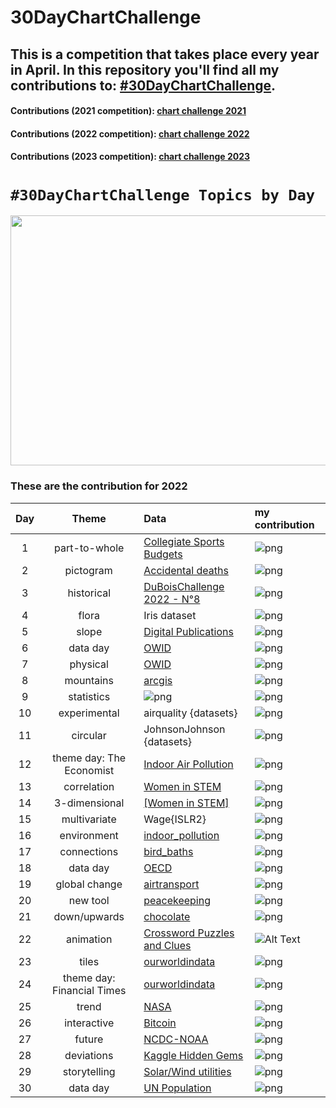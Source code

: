 # 30DayChartChallenge

## This is a competition that takes place every year in April. In this repository you'll find all my contributions to: [#30DayChartChallenge](https://fgazzelloni.quarto.pub/30daychartchallenge/).

#### Contributions (2021 competition): [chart challenge 2021](https://github.com/Fgazzelloni/rstats-chart-challenge-2021)

#### Contributions (2022 competition): [chart challenge 2022](https://github.com/Fgazzelloni/30DayChartChallenge/tree/main/data/Edition_2022)

#### Contributions (2023 competition): [chart challenge 2023](https://fgazzelloni.quarto.pub/30daychartchallenge/)

# `#30DayChartChallenge Topics by Day`

<p align="center">

<img src="https://pbs.twimg.com/media/FqjAGewXsAAWbRy?format=jpg&amp;name=4096x4096" width="960" height="400"/>

</p>

### These are the contribution for 2022

| Day |           Theme            | Data                                                                                                                                 | my contribution                                                       |
|:---:|:--------------------------:|:-------------------------------------------------------------------------------------------------------------------------------------|:----------------------------------------------------------------------|
|  1  |       part-to-whole        | [Collegiate Sports Budgets](https://github.com/rfordatascience/tidytuesday/blob/master/data/2022/2022-03-29/readme.md)               | ![png](data/Edition_2022/day1_part_to_whole/day1_part-to-whole.png)   |
|  2  |         pictogram          | [Accidental deaths](https://www.statista.com/statistics/529312/sweden-number-of-accidental-deaths-by-type-and-gender/)               | ![png](data/Edition_2022/day2_pictogram/day2_pictogram.png)           |
|  3  |         historical         | [DuBoisChallenge 2022 - N°8](https://github.com/ajstarks/dubois-data-portraits/tree/master/challenge/2022)                           | ![png](data/Edition_2022/day3_historical/day3_historical.png)         |
|  4  |           flora            | Iris dataset                                                                                                                         | ![png](data/Edition_2022/day4_flora/day4_flora.png)                   |
|  5  |           slope            | [Digital Publications](https://github.com/rfordatascience/tidytuesday/blob/master/data/2022/2022-04-05/readme.md)                    | ![png](data/Edition_2022/day5_slope/day5_slope.png)                   |
|  6  |          data day          | [OWID](https://ourworldindata.org/)                                                                                                  | ![png](data/Edition_2022/day6_data_day/day6_data_day.png)             |
|  7  |          physical          | [OWID](https://ourworldindata.org/grapher/violence-against-children?country=~OWID_WRL)                                               | ![png](data/Edition_2022/day7_physical/day7_physical.png)             |
|  8  |         mountains          | [arcgis](https://learn.arcgis.com/en/projects/map-the-highest-mountains/)                                                            | ![png](data/Edition_2022/day8_mountains/day8_mountains.png)           |
|  9  |         statistics         | ![png](data/Edition_2022/day9_statistics/day9_statistics_v2.png)                                                                     | ![png](data/Edition_2022/day9_statistics/day9_statistics.png)         |
| 10  |        experimental        | airquality {datasets}                                                                                                                | ![png](data/Edition_2022/day10_experimental/day10_experimental.png)   |
| 11  |          circular          | JohnsonJohnson {datasets}                                                                                                            | ![png](data/Edition_2022/day11_circular/day11_circular.png)           |
| 12  |  theme day: The Economist  | [Indoor Air Pollution](https://github.com/rfordatascience/tidytuesday/blob/master/data/2022/2022-04-12/readme.md)                    | ![png](data/Edition_2022/day12_theme_day/day12_theme_day.png)         |
| 13  |        correlation         | [Women in STEM](https://ncses.nsf.gov/pubs/nsb20221/u-s-and-global-stem-education-and-labor-force)                                   | ![png](data/Edition_2022/day13_correlation/day13_correlation.png)     |
| 14  |       3-dimensional        | [[Women in STEM]](https://ncses.nsf.gov/pubs/nsb20212/data)                                                                          | ![png](data/Edition_2022/day14_3-dimensional/day14_3-dimensional.png) |
| 15  |        multivariate        | Wage{ISLR2}                                                                                                                          | ![png](data/Edition_2022/day15_multivariate/day15_multivariate.png)   |
| 16  |        environment         | [indoor_pollution](https://raw.githubusercontent.com/rfordatascience/tidytuesday/master/data/2022/2022-04-12/indoor_pollution.csv)   | ![png](data/Edition_2022/day16_environment/day16_environment.png)     |
| 17  |        connections         | [bird_baths](https://raw.githubusercontent.com/rfordatascience/tidytuesday/master/data/2021/2021-08-31/bird_baths.csv)               | ![png](data/Edition_2022/day17_connections/bird-network.png)          |
| 18  |          data day          | [OECD](https://www.oecd-ilibrary.org/environment/data/oecd-environment-statistics/air-transport-co2-emissions_13d4f295-en)           | ![png](data/Edition_2022/day18_oecd/day18_oecd.png)                   |
| 19  |       global change        | [airtransport]((https://www.oecd-ilibrary.org/environment/data/oecd-environment-statistics/air-transport-co2-emissions_13d4f295-en)) | ![png](data/Edition_2022/day19_global_change/day19_global_change.png) |
| 20  |          new tool          | [peacekeeping](https://www.datawrapper.de/)                                                                                          | ![png](data/Edition_2022/day20_new_tool/day20_new_tool.png)           |
| 21  |        down/upwards        | [chocolate](https://raw.githubusercontent.com/rfordatascience/tidytuesday/master/data/2022/2022-01-18/chocolate.csv)                 | ![png](data/Edition_2022/day21_down_upwards/day21_down_upwards.png)   |
| 22  |         animation          | [Crossword Puzzles and Clues](https://github.com/rfordatascience/tidytuesday/blob/master/data/2022/2022-04-19/readme.md)             | ![Alt Text](data/Edition_2022/day22_animation/day22_animation.gif)    |
| 23  |           tiles            | [ourworldindata](https://ourworldindata.org/financing-education)                                                                     | ![png](data/Edition_2022/day23_tiles/day23_tiles.png)                 |
| 24  | theme day: Financial Times | [ourworldindata](https://ourworldindata.org/financing-education)                                                                     | ![png](data/Edition_2022/day24_theme_day/day24_theme_day.png)         |
| 25  |           trend            | [NASA](https://climate.nasa.gov/vital-signs/global-temperature/)                                                                     | ![png](data/Edition_2022/day25_trend/day25_trend.png)                 |
| 26  |        interactive         | [Bitcoin](https://bookdown.org/content/b298e479-b1ab-49fa-b83d-a57c2b034d49/evolution.html)                                          | ![png](data/Edition_2022/day26_interactive/day26_interactive.png)     |
| 27  |           future           | [NCDC-NOAA](https://www.ncei.noaa.gov/orders/cdo/2960933.csv)                                                                        | ![png](data/Edition_2022/day27_future/day27_future.png)               |
| 28  |         deviations         | [Kaggle Hidden Gems](https://github.com/rfordatascience/tidytuesday/blob/master/data/2022/2022-04-26/readme.md)                      | ![png](data/Edition_2022/day28_deviations/day28_deviations.png)       |
| 29  |        storytelling        | [Solar/Wind utilities](https://github.com/rfordatascience/tidytuesday/blob/master/data/2022/2022-05-03/readme.md)                    | ![png](data/Edition_2022/day29_storytelling/day29_storytelling.png)   |
| 30  |          data day          | [UN Population](https://population.un.org/wpp/)                                                                                      | ![png](data/Edition_2022/day30_un_pop/day30_dataday_un.png)           |
